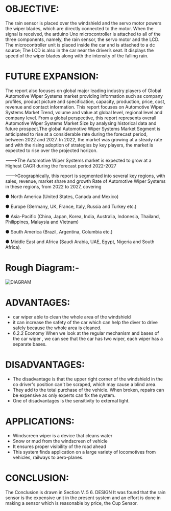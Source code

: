 # OBJECTIVE:
The rain sensor is placed over the windshield and the servo motor powers the wiper blades, which are directly connected to the motor. When the signal is received, the arduino Uno microcontroller is attached to all of the three components, namely, the rain sensor, the servo motor and the LCD. The microcontroller unit is placed inside the car and is attached to a dc source; The LCD is also in the car near the driver’s seat. It displays the speed of the wiper blades along with the intensity of the falling rain.
# FUTURE EXPANSION:
The report also focuses on global major leading industry players of Global Automotive Wiper Systems market providing information such as company profiles, product picture and specification, capacity, production, price, cost, revenue and contact information. This report focuses on Automotive Wiper Systems Market Trend, volume and value at global level, regional level and company level. From a global perspective, this report represents overall Automotive Wiper Systems Market Size by analysing historical data and future prospect.The global Automotive Wiper Systems Market Segment is anticipated to rise at a considerable rate during the forecast period, between 2022 and 2027. In 2022, the market was growing at a steady rate and with the rising adoption of strategies by key players, the market is expected to rise over the projected horizon.

--->The Automotive Wiper Systems market is expected to grow at a Highest CAGR during the forecast period 2022-2027

--->Geographically, this report is segmented into several key regions, with sales, revenue, market share and growth Rate of Automotive Wiper Systems in these regions, from 2022 to 2027, covering

● North America (United States, Canada and Mexico)

● Europe (Germany, UK, France, Italy, Russia and Turkey etc.)

● Asia-Pacific (China, Japan, Korea, India, Australia, Indonesia, Thailand, Philippines, Malaysia and Vietnam)

● South America (Brazil, Argentina, Columbia etc.)

● Middle East and Africa (Saudi Arabia, UAE, Egypt, Nigeria and South Africa).
# Rough Diagram:- 

![DIAGRAM](https://user-images.githubusercontent.com/101046333/168314651-3584c943-d2d9-457a-b5b0-39ae4550a110.png)
# ADVANTAGES:
* car wiper able to clean the whole area of the windshield
* it can increase the safety of the car which can help the diver to drive safely because the whole area is cleaned.
* 6.2.2 Economy When we look at the regular mechanism and bases of the car wiper , we can see that the car has two wiper, each wiper has a separate bases.
# DISADVANTAGES:
* The disadvantage is that the upper right corner of the windshield in the co driver's position can't be scraped, which may cause a blind area.
* They add to the total purchase of the vehicle. When broken, repairs can be expensive as only experts can fix the system.
* One of disadvantages is the sensitivity to external light.
# APPLICATIONS:
* Windscreen wiper is a device that cleans water
* Snow or mud from the windscreen of vehicle
* It ensures proper visibility of the road ahead
* This system finds application on a large variety of locomotives from vehicles, railways to aero-planes.
# CONCLUSION:
The Conclusion is drawn in Section V. 5 6. DESIGN It was found that the rain sensor is the expensive unit in the present system and an effort is done in making a sensor which is reasonable by price, the Cup Sensor.
